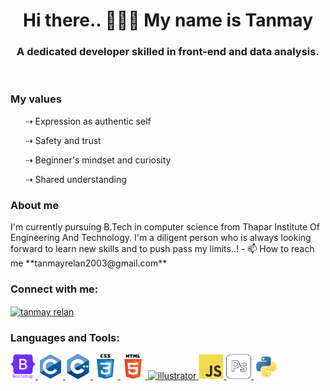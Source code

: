<h1 align="center">Hi there.. 🙋🏻‍♂️ My name is Tanmay</h1>
<h3 align="center">A dedicated developer skilled in front-end and data analysis. </h3>
<p align="center"><img src="https://simplepassivecashflow.com/wp-content/uploads/2017/11/Work-Fun.gif" alt="">


</p>
<h3 align = "left">
  My values
</h3>
<p align = "left">

  <ol>⇢ Expression as authentic self</ol>
  <ol>⇢ Safety and trust</ol>
  <ol>⇢ Beginner's mindset and curiosity</ol>
  <ol>⇢ Shared understanding</ol>
</p>
<h3 align = "left">
  About me
</h3>
<p>I'm currently pursuing B.Tech in computer science from Thapar Institute Of Engineering And Technology.
  I'm a diligent person who is always looking forward to learn new skills and to push pass my limits..!  
- 📫 How to reach me **tanmayrelan2003@gmail.com**

<h3 align="left">Connect with me:</h3>
<p align="left">
<a href="https://linkedin.com/in/tanmay relan" target="blank"><img align="center" src="https://raw.githubusercontent.com/rahuldkjain/github-profile-readme-generator/master/src/images/icons/Social/linked-in-alt.svg" alt="tanmay relan" height="30" width="40" /></a>
</p>

<h3 align="left">Languages and Tools:</h3>
<p align="left"> <a href="https://getbootstrap.com" target="_blank" rel="noreferrer"> <img src="https://raw.githubusercontent.com/devicons/devicon/master/icons/bootstrap/bootstrap-plain-wordmark.svg" alt="bootstrap" width="40" height="40"/> </a> <a href="https://www.cprogramming.com/" target="_blank" rel="noreferrer"> <img src="https://raw.githubusercontent.com/devicons/devicon/master/icons/c/c-original.svg" alt="c" width="40" height="40"/> </a> <a href="https://www.w3schools.com/cpp/" target="_blank" rel="noreferrer"> <img src="https://raw.githubusercontent.com/devicons/devicon/master/icons/cplusplus/cplusplus-original.svg" alt="cplusplus" width="40" height="40"/> </a> <a href="https://www.w3schools.com/css/" target="_blank" rel="noreferrer"> <img src="https://raw.githubusercontent.com/devicons/devicon/master/icons/css3/css3-original-wordmark.svg" alt="css3" width="40" height="40"/> </a> <a href="https://www.w3.org/html/" target="_blank" rel="noreferrer"> <img src="https://raw.githubusercontent.com/devicons/devicon/master/icons/html5/html5-original-wordmark.svg" alt="html5" width="40" height="40"/> </a> <a href="https://www.adobe.com/in/products/illustrator.html" target="_blank" rel="noreferrer"> <img src="https://www.vectorlogo.zone/logos/adobe_illustrator/adobe_illustrator-icon.svg" alt="illustrator" width="40" height="40"/> </a> <a href="https://developer.mozilla.org/en-US/docs/Web/JavaScript" target="_blank" rel="noreferrer"> <img src="https://raw.githubusercontent.com/devicons/devicon/master/icons/javascript/javascript-original.svg" alt="javascript" width="40" height="40"/> </a> <a href="https://www.photoshop.com/en" target="_blank" rel="noreferrer"> <img src="https://raw.githubusercontent.com/devicons/devicon/master/icons/photoshop/photoshop-line.svg" alt="photoshop" width="40" height="40"/> </a> <a href="https://www.python.org" target="_blank" rel="noreferrer"> <img src="https://raw.githubusercontent.com/devicons/devicon/master/icons/python/python-original.svg" alt="python" width="40" height="40"/> </a> </p>
